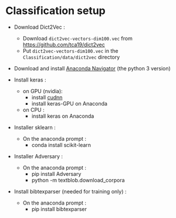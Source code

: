 # Classification setup

- Download Dict2Vec :
	- Download `dict2vec-vectors-dim100.vec` from  https://github.com/tca19/dict2vec
	- Put `dict2vec-vectors-dim100.vec` in the `Classification/data/dict2vec` directory
	
- Download and install [Anaconda Navigator](https://www.anaconda.com/distribution/) (the python 3 version)

- Install keras :
	- on GPU (nvidia):
		- install [cudnn](https://developer.nvidia.com/cudnn)
		- install keras-GPU on Anaconda
 	- on CPU :
		- install keras on Anaconda

- Installer sklearn :
	- On the anaconda prompt :
		- conda install scikit-learn

- Installer Adversary :
	- On the anaconda prompt :
		- pip install Adversary
		- python -m textblob.download_corpora
		
- Install bibtexparser (needed for training only) :
	- On the anaconda prompt :
		- pip install bibtexparser
